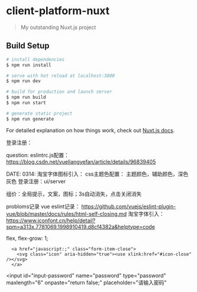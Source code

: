 # client-platform-nuxt

> My outstanding Nuxt.js project

## Build Setup

``` bash
# install dependencies
$ npm run install

# serve with hot reload at localhost:3000
$ npm run dev

# build for production and launch server
$ npm run build
$ npm run start

# generate static project
$ npm run generate
```

For detailed explanation on how things work, check out [Nuxt.js docs](https://nuxtjs.org).

登录注册：

question:
eslintrc.js配置： https://blog.csdn.net/yueliangyefan/article/details/96839405

DATE:
0314:
淘宝字体图标引入：
css主题色配置：
主题颜色，辅助颜色，深色灰色
登录注册：ui/server

组价：全局提示，文案，图标；3s自动消失，点击关闭消失

probloms记录
vue eslint记录：
https://github.com/vuejs/eslint-plugin-vue/blob/master/docs/rules/html-self-closing.md
淘宝字体引入：
https://www.iconfont.cn/help/detail?spm=a313x.7781069.1998910419.d8cf4382a&helptype=code

flex, flex-grow: 1;

<!-- <svg class="icon" aria-hidden="true"><use xlink:href="#icon-close"></use></svg> -->
      <a href="javascript:;" class="form-item-close">
        <svg class="icon" aria-hidden="true"><use xlink:href="#icon-close" /></svg>
      </a>

<input
  id="input-password"
  name="password"
  type="password"
  maxlength="6"
  onpaste="return false;"
  placeholder="请输入密码"
>
